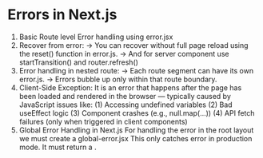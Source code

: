 # Errors in Next.js

1. Basic Route level Error handling using error.jsx
2. Recover from error: 
    -> You can recover without full page reload using the reset() function in error.js.
    -> And for server component use startTransition() and router.refresh()
3. Error handling in nested route:
    -> Each route segment can have its own error.js.
    -> Errors bubble up only within that route boundary.
4. Client-Side Exception:
    It is an error that happens after the page has been loaded and rendered in the browser — typically caused by JavaScript issues like:
    (1) Accessing undefined variables
    (2) Bad useEffect logic
    (3) Component crashes (e.g., null.map(...))
    (4) API fetch failures (only when triggered in client components)
4. Global Error Handling in Next.js
    For handling the error in the root layout we must create a global-error.jsx
    This only catches error in production mode.
    It must return a <html></html>.
